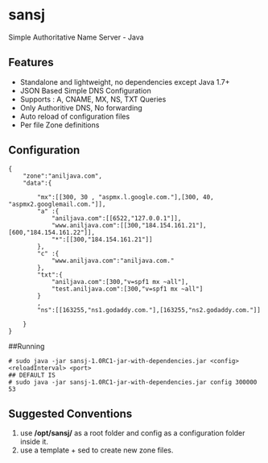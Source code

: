 sansj
=====

Simple Authoritative Name Server - Java

## Features

- Standalone and lightweight, no dependencies except Java 1.7+
- JSON Based Simple DNS Configuration
- Supports : A, CNAME, MX, NS, TXT Queries
- Only Authoritive DNS, No forwarding
- Auto reload of configuration files
- Per file Zone definitions




## Configuration

	{
	    "zone":"aniljava.com", 
	    "data":{
	        
	        "mx":[[300, 30 , "aspmx.l.google.com."],[300, 40, "aspmx2.googlemail.com."]],
	        "a" :{
	            "aniljava.com":[[6522,"127.0.0.1"]],
	            "www.aniljava.com":[[300,"184.154.161.21"],[600,"184.154.161.22"]],
	            "*":[[300,"184.154.161.21"]]
	        },
	        "c" :{
	            "www.aniljava.com":"aniljava.com."
	        },
	        "txt":{
	        	"aniljava.com":[300,"v=spf1 mx ~all"],
	        	"test.aniljava.com":[300,"v=spf1 mx ~all"]
	        }
	        ,
	        "ns":[[163255,"ns1.godaddy.com."],[163255,"ns2.godaddy.com."]]
	        
	    }
	}
	

##Running

    # sudo java -jar sansj-1.0RC1-jar-with-dependencies.jar <config> <reloadInterval> <port>
    ## DEFAULT IS
    # sudo java -jar sansj-1.0RC1-jar-with-dependencies.jar config 300000 53
    
    
## Suggested Conventions
    
1. use **/opt/sansj/** as a root folder and config as a configuration folder inside it.
2. use a template + sed to create new zone files.













